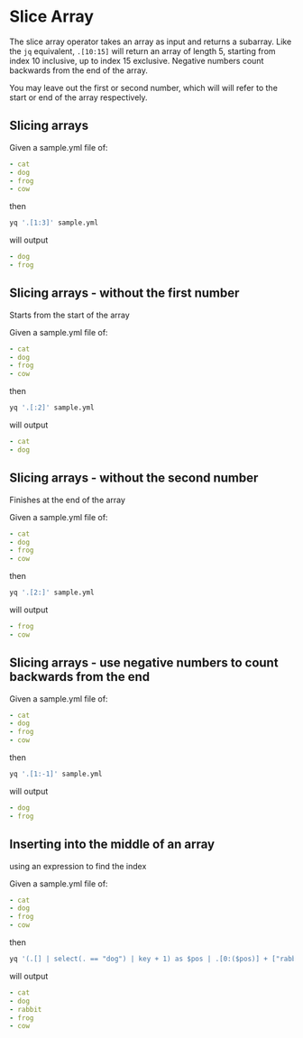 # Slice Array

The slice array operator takes an array as input and returns a subarray. Like the `jq` equivalent, `.[10:15]` will return an array of length 5, starting from index 10 inclusive, up to index 15 exclusive. Negative numbers count backwards from the end of the array.

You may leave out the first or second number, which will will refer to the start or end of the array respectively.

## Slicing arrays
Given a sample.yml file of:
```yaml
- cat
- dog
- frog
- cow
```
then
```bash
yq '.[1:3]' sample.yml
```
will output
```yaml
- dog
- frog
```

## Slicing arrays - without the first number
Starts from the start of the array

Given a sample.yml file of:
```yaml
- cat
- dog
- frog
- cow
```
then
```bash
yq '.[:2]' sample.yml
```
will output
```yaml
- cat
- dog
```

## Slicing arrays - without the second number
Finishes at the end of the array

Given a sample.yml file of:
```yaml
- cat
- dog
- frog
- cow
```
then
```bash
yq '.[2:]' sample.yml
```
will output
```yaml
- frog
- cow
```

## Slicing arrays - use negative numbers to count backwards from the end
Given a sample.yml file of:
```yaml
- cat
- dog
- frog
- cow
```
then
```bash
yq '.[1:-1]' sample.yml
```
will output
```yaml
- dog
- frog
```

## Inserting into the middle of an array
using an expression to find the index

Given a sample.yml file of:
```yaml
- cat
- dog
- frog
- cow
```
then
```bash
yq '(.[] | select(. == "dog") | key + 1) as $pos | .[0:($pos)] + ["rabbit"] + .[$pos:]' sample.yml
```
will output
```yaml
- cat
- dog
- rabbit
- frog
- cow
```

